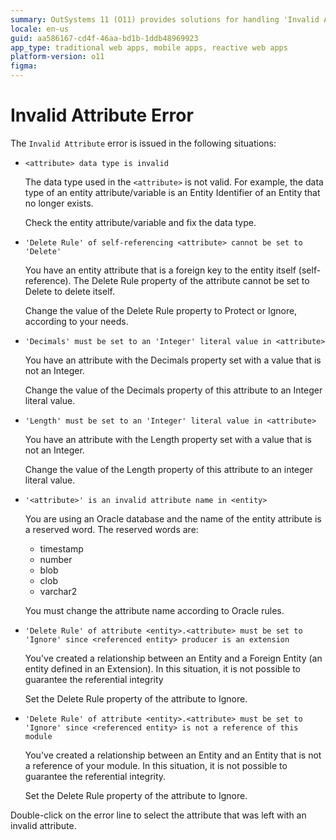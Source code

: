 ```yaml
---
summary: OutSystems 11 (O11) provides solutions for handling 'Invalid Attribute' errors in application development.
locale: en-us
guid: aa586167-cd4f-46aa-bd1b-1ddb48969923
app_type: traditional web apps, mobile apps, reactive web apps
platform-version: o11
figma:
---
```


# Invalid Attribute Error

The `Invalid Attribute` error is issued in the following situations:

* `<attribute> data type is invalid`
  
    The data type used in the `<attribute>` is not valid. For example, the data type of an entity attribute/variable is an Entity Identifier of an Entity that no longer exists.

    Check the entity attribute/variable and fix the data type.

* `'Delete Rule' of self-referencing <attribute> cannot be set to 'Delete'`
  
    You have an entity attribute that is a foreign key to the entity itself (self-reference). The Delete Rule property of the attribute cannot be set to Delete to delete itself.

    Change the value of the Delete Rule property to Protect or Ignore, according to your needs.

* `'Decimals' must be set to an 'Integer' literal value in <attribute>`
  
    You have an attribute with the Decimals property set with a value that is not an Integer.

    Change the value of the Decimals property of this attribute to an Integer literal value.

* `'Length' must be set to an 'Integer' literal value in <attribute>`
  
    You have an attribute with the Length property set with a value that is not an Integer.

    Change the value of the Length property of this attribute to an integer literal value.

* `'<attribute>' is an invalid attribute name in <entity>`
  
    You are using an Oracle database and the name of the entity attribute is a reserved word. 
    The reserved words are: 
    
    * timestamp
    * number
    * blob
    * clob
    * varchar2

    You must change the attribute name according to Oracle rules.

* `'Delete Rule' of attribute <entity>.<attribute> must be set to 'Ignore' since <referenced entity> producer is an extension`
  
    You've created a relationship between an Entity and a Foreign Entity (an entity defined in an Extension). In this situation, it is not possible to guarantee the referential integrity
    
    Set the Delete Rule property of the attribute to Ignore.

* `'Delete Rule' of attribute <entity>.<attribute> must be set to 'Ignore' since <referenced entity> is not a reference of this module`
  
    You've created a relationship between an Entity and an Entity that is not a reference of your module. In this situation, it is not possible to guarantee the referential integrity.
    
    Set the Delete Rule property of the attribute to Ignore.

Double-click on the error line to select the attribute that was left with an invalid attribute.

